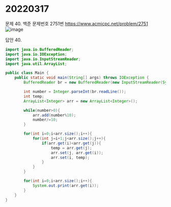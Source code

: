 20220317
========
문제 40. 백준 문제번호 2751번 https://www.acmicpc.net/problem/2751
<br/>
![image](https://user-images.githubusercontent.com/65878311/158619555-92edd085-8469-473b-9e58-a95456a73709.png)

답안 40.

~~~java
import java.io.BufferedReader;
import java.io.IOException;
import java.io.InputStreamReader;
import java.util.ArrayList;

public class Main {
    public static void main(String[] args) throws IOException {
        BufferedReader br = new BufferedReader(new InputStreamReader(System.in));

        int number = Integer.parseInt(br.readLine());
        int temp;
        ArrayList<Integer> arr = new ArrayList<Integer>();

        while(number>0){
            arr.add(number%10);
            number/=10;
        }

        for(int i=0;i<arr.size();i++){
            for(int j=i+1;j<arr.size();j++){
                if(arr.get(i)<arr.get(j)){
                    temp = arr.get(j);
                    arr.set(j, arr.get(i));
                    arr.set(i, temp);
                }
            }
        }

        for(int i=0;i<arr.size();i++){
            System.out.print(arr.get(i));
        }
    }
}
~~~

